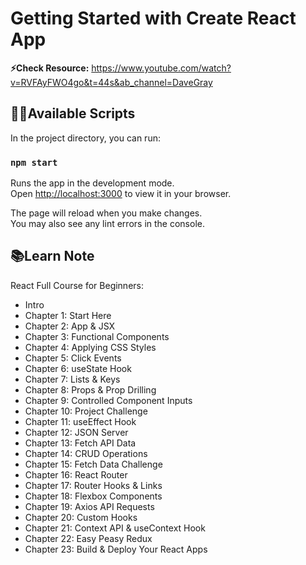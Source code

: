 # Getting Started with Create React App

**⚡Check Resource:** https://www.youtube.com/watch?v=RVFAyFWO4go&t=44s&ab_channel=DaveGray

## 👩‍💻Available Scripts

In the project directory, you can run:

### `npm start`

Runs the app in the development mode.\
Open [http://localhost:3000](http://localhost:3000) to view it in your browser.

The page will reload when you make changes.\
You may also see any lint errors in the console.

## 📚Learn Note

React Full Course for Beginners:

- Intro
- Chapter 1: Start Here
- Chapter 2: App & JSX
- Chapter 3: Functional Components
- Chapter 4: Applying CSS Styles
- Chapter 5: Click Events
- Chapter 6: useState Hook
- Chapter 7: Lists & Keys
- Chapter 8: Props & Prop Drilling
- Chapter 9: Controlled Component Inputs
- Chapter 10: Project Challenge
- Chapter 11: useEffect Hook
- Chapter 12: JSON Server
- Chapter 13: Fetch API Data
- Chapter 14: CRUD Operations
- Chapter 15: Fetch Data Challenge
- Chapter 16: React Router
- Chapter 17: Router Hooks & Links
- Chapter 18: Flexbox Components
- Chapter 19: Axios API Requests
- Chapter 20: Custom Hooks
- Chapter 21: Context API & useContext Hook
- Chapter 22: Easy Peasy Redux
- Chapter 23: Build & Deploy Your React Apps